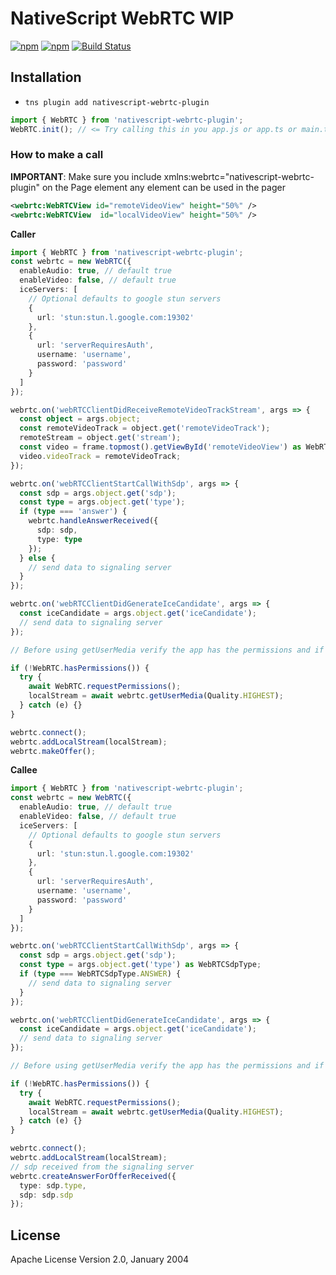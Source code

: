 # NativeScript WebRTC WIP

[![npm](https://img.shields.io/npm/v/nativescript-webrtc-plugin.svg)](https://www.npmjs.com/package/nativescript-webrtc-plugin)
[![npm](https://img.shields.io/npm/dt/nativescript-webrtc-plugin.svg?label=npm%20downloads)](https://www.npmjs.com/package/nativescript-webrtc-plugin)
[![Build Status](https://travis-ci.org/triniwiz/nativescript-webrtc.svg?branch=master)](https://travis-ci.org/triniwiz/nativescript-webrtc)

## Installation

- `tns plugin add nativescript-webrtc-plugin`

```typescript
import { WebRTC } from 'nativescript-webrtc-plugin';
WebRTC.init(); // <= Try calling this in you app.js or app.ts or main.ts
```

### How to make a call


**IMPORTANT**: Make sure you include xmlns:webrtc="nativescript-webrtc-plugin" on the Page element any element can be used in the pager

```xml
<webrtc:WebRTCView id="remoteVideoView" height="50%" />
<webrtc:WebRTCView  id="localVideoView" height="50%" />
```

**Caller**

```typescript
import { WebRTC } from 'nativescript-webrtc-plugin';
const webrtc = new WebRTC({
  enableAudio: true, // default true
  enableVideo: false, // default true
  iceServers: [
    // Optional defaults to google stun servers
    {
      url: 'stun:stun.l.google.com:19302'
    },
    {
      url: 'serverRequiresAuth',
      username: 'username',
      password: 'password'
    }
  ]
});

webrtc.on('webRTCClientDidReceiveRemoteVideoTrackStream', args => {
  const object = args.object;
  const remoteVideoTrack = object.get('remoteVideoTrack');
  remoteStream = object.get('stream');
  const video = frame.topmost().getViewById('remoteVideoView') as WebRTCView;
  video.videoTrack = remoteVideoTrack;
});

webrtc.on('webRTCClientStartCallWithSdp', args => {
  const sdp = args.object.get('sdp');
  const type = args.object.get('type');
  if (type === 'answer') {
    webrtc.handleAnswerReceived({
      sdp: sdp,
      type: type
    });
  } else {
    // send data to signaling server
  }
});

webrtc.on('webRTCClientDidGenerateIceCandidate', args => {
  const iceCandidate = args.object.get('iceCandidate');
  // send data to signaling server
});

// Before using getUserMedia verify the app has the permissions and if not try requesting them

if (!WebRTC.hasPermissions()) {
  try {
    await WebRTC.requestPermissions();
    localStream = await webrtc.getUserMedia(Quality.HIGHEST);
  } catch (e) {}
}

webrtc.connect();
webrtc.addLocalStream(localStream);
webrtc.makeOffer();
```

**Callee**

```typescript
import { WebRTC } from 'nativescript-webrtc-plugin';
const webrtc = new WebRTC({
  enableAudio: true, // default true
  enableVideo: false, // default true
  iceServers: [
    // Optional defaults to google stun servers
    {
      url: 'stun:stun.l.google.com:19302'
    },
    {
      url: 'serverRequiresAuth',
      username: 'username',
      password: 'password'
    }
  ]
});

webrtc.on('webRTCClientStartCallWithSdp', args => {
  const sdp = args.object.get('sdp');
  const type = args.object.get('type') as WebRTCSdpType;
  if (type === WebRTCSdpType.ANSWER) {
    // send data to signaling server
  }
});

webrtc.on('webRTCClientDidGenerateIceCandidate', args => {
  const iceCandidate = args.object.get('iceCandidate');
  // send data to signaling server
});

// Before using getUserMedia verify the app has the permissions and if not try requesting them

if (!WebRTC.hasPermissions()) {
  try {
    await WebRTC.requestPermissions();
    localStream = await webrtc.getUserMedia(Quality.HIGHEST);
  } catch (e) {}
}

webrtc.connect();
webrtc.addLocalStream(localStream);
// sdp received from the signaling server
webrtc.createAnswerForOfferReceived({
  type: sdp.type,
  sdp: sdp.sdp
});
```

## License

Apache License Version 2.0, January 2004
